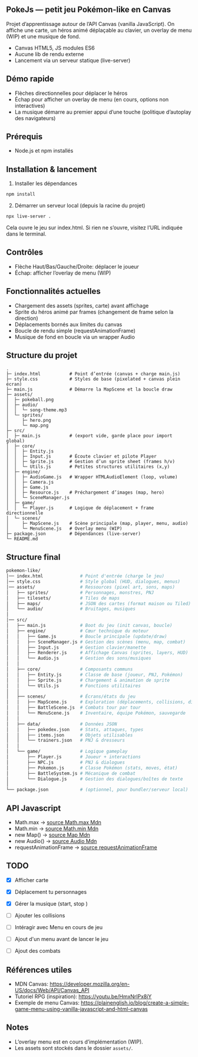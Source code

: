 ## PokeJs — petit jeu Pokémon-like en Canvas

Projet d’apprentissage autour de l’API Canvas (vanilla JavaScript). On affiche une carte, un héros animé déplaçable au clavier, un overlay de menu (WIP) et une musique de fond.

- Canvas HTML5, JS modules ES6
- Aucune lib de rendu externe
- Lancement via un serveur statique (live-server)

## Démo rapide

- Flèches directionnelles pour déplacer le héros
- Échap pour afficher un overlay de menu (en cours, options non interactives)
- La musique démarre au premier appui d’une touche (politique d’autoplay des navigateurs)

## Prérequis

- Node.js et npm installés

## Installation & lancement

1) Installer les dépendances

```bash
npm install
```

2) Démarrer un serveur local (depuis la racine du projet)

```bash
npx live-server .
```

Cela ouvre le jeu sur index.html. Si rien ne s’ouvre, visitez l’URL indiquée dans le terminal.

## Contrôles

- Flèche Haut/Bas/Gauche/Droite: déplacer le joueur
- Échap: afficher l’overlay de menu (WIP)

## Fonctionnalités actuelles

- Chargement des assets (sprites, carte) avant affichage
- Sprite du héros animé par frames (changement de frame selon la direction)
- Déplacements bornés aux limites du canvas
- Boucle de rendu simple (requestAnimationFrame)
- Musique de fond en boucle via un wrapper Audio

## Structure du projet

```text
.
├─ index.html           # Point d’entrée (canvas + charge main.js)
├─ style.css            # Styles de base (pixelated + canvas plein écran)
├─ main.js              # Démarre la MapScene et la boucle draw
├─ assets/
│  ├─ pokeball.png
│  ├─ audio/
│  │  └─ song-theme.mp3
│  └─ sprites/
│     ├─ hero.png
│     └─ map.png
├─ src/
│  ├─ main.js           # (export vide, garde place pour import global)
│  ├─ core/
│  │  ├─ Entity.js
│  │  ├─ Input.js       # Écoute clavier et pilote Player
│  │  ├─ Sprite.js      # Gestion d’un sprite sheet (frames h/v)
│  │  └─ Utils.js       # Petites structures utilitaires (x,y)
│  ├─ engine/
│  │  ├─ AudioGame.js   # Wrapper HTMLAudioElement (loop, volume)
│  │  ├─ Camera.js
│  │  ├─ Game.js
│  │  ├─ Resource.js    # Préchargement d’images (map, hero)
│  │  └─ SceneManager.js
│  ├─ game/
│  │  └─ Player.js      # Logique de déplacement + frame directionnelle
│  └─ scenes/
│     ├─ MapScene.js    # Scène principale (map, player, menu, audio)
│     └─ MenuScene.js   # Overlay menu (WIP)
├─ package.json         # Dépendances (live-server)
└─ README.md
```

## Structure final 
```graphql
pokemon-like/
│── index.html              # Point d'entrée (charge le jeu)
│── style.css               # Style global (HUD, dialogues, menus)
│── assets/                 # Ressources (pixel art, sons, maps)
│   ├── sprites/            # Personnages, monstres, PNJ
│   ├── tilesets/           # Tiles de maps
│   ├── maps/               # JSON des cartes (format maison ou Tiled)
│   └── audio/              # Bruitages, musiques
│
│── src/
│   ├── main.js             # Boot du jeu (init canvas, boucle)
│   ├── engine/             # Cœur technique du moteur
│   │   ├── Game.js         # Boucle principale (update/draw)
│   │   ├── SceneManager.js # Gestion des scènes (menu, map, combat)
│   │   ├── Input.js        # Gestion clavier/manette
│   │   ├── Renderer.js     # Affichage Canvas (sprites, layers, HUD)
│   │   └── Audio.js        # Gestion des sons/musiques
│   │
│   ├── core/               # Composants communs
│   │   ├── Entity.js       # Classe de base (joueur, PNJ, Pokémon)
│   │   ├── Sprite.js       # Chargement & animation de sprite
│   │   └── Utils.js        # Fonctions utilitaires
│   │
│   ├── scenes/             # Écrans/états du jeu
│   │   ├── MapScene.js     # Exploration (déplacements, collisions, dialogues)
│   │   ├── BattleScene.js  # Combats tour par tour
│   │   └── MenuScene.js    # Inventaire, équipe Pokémon, sauvegarde
│   │
│   ├── data/               # Données JSON
│   │   ├── pokedex.json    # Stats, attaques, types
│   │   ├── items.json      # Objets utilisables
│   │   └── trainers.json   # PNJ & dresseurs
│   │
│   └── game/               # Logique gameplay
│       ├── Player.js       # Joueur + interactions
│       ├── NPC.js          # PNJ & dialogues
│       ├── Pokemon.js      # Classe Pokémon (stats, moves, état)
│       ├── BattleSystem.js # Mécanique de combat
│       └── Dialogue.js     # Gestion des dialogues/boîtes de texte
│
└── package.json            # (optionnel, pour bundler/serveur local)
``` 

## API Javascript

- Math.max -> [source Math.max Mdn](https://developer.mozilla.org/en-US/docs/Web/JavaScript/Reference/Global_Objects/Math/max)
- Math.min -> [source Math.min Mdn](https://developer.mozilla.org/en-US/docs/Web/JavaScript/Reference/Global_Objects/Math/min)
- new Map() -> [source Map Mdn](https://developer.mozilla.org/en-US/docs/Web/JavaScript/Reference/Global_Objects/Map)
- new Audio() -> [source Audio Mdn](https://developer.mozilla.org/en-US/docs/Web/API/HTMLAudioElement/Audio)
- requestAnimationFrame -> [source requestAnimationFrame](https://developer.mozilla.org/en-US/docs/Web/API/Window/requestAnimationFrame)


## TODO 

- [x] Afficher carte
- [x] Déplacement tu personnages
- [x] Gérer la musique (start, stop )
- [ ] Ajouter les collisions
- [ ] Intéragir avec Menu en cours de jeu
- [ ] Ajout d'un menu avant de lancer le jeu
- [ ] Ajout des combats


## Références utiles

- MDN Canvas: https://developer.mozilla.org/en-US/docs/Web/API/Canvas_API
- Tutoriel RPG (inspiration): https://youtu.be/HmxNrlPx8iY
- Exemple de menu Canvas: https://plainenglish.io/blog/create-a-simple-game-menu-using-vanilla-javascript-and-html-canvas

## Notes

- L’overlay menu est en cours d’implémentation (WIP).
- Les assets sont stockés dans le dossier `assets/`.